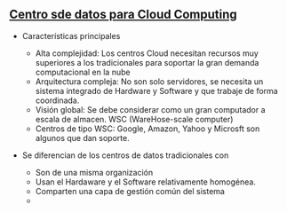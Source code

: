 ## [Centro sde datos para Cloud Computing]()

- Características principales
    * Alta complejidad: Los centros Cloud necesitan recursos muy superiores a los tradicionales
    para soportar la gran demanda computacional en la nube
    * Arquitectura compleja: No son solo servidores, se necesita un sistema integrado
    de Hardware y Software y que trabaje de forma coordinada. 
    * Visión global: Se debe considerar como un gran computador a escala de almacen. WSC
    (WareHose-scale computer)
    * Centros de tipo WSC: Google, Amazon, Yahoo y Microsft son algunos que dan
    soporte.

- Se diferencian de los centros de datos tradicionales con
    * Son de una misma organización
    * Usan el Hardaware y el Software relativamente homogénea.
    * Comparten una capa de gestión común del sistema
    * 
